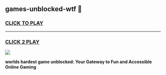 
## games-unblocked-wtf 👋
<h3>
<a href="https://premium.freeplayer.one?title=games-unblocked-wtf&ref=14F">CLICK TO PLAY</a></h3>
<hr>

<h3>
<a href="https://premium.freeplayer.one?title=games-unblocked-wtf&ref=14F">CLICK 2 PLAY</a>
  
</h3>

<a href="https://premium.freeplayer.one?title=games-unblocked-wtf&ref=12F/"><img src="https://clearcache.store/games.png"></a>


**worlds hardest game unblocked: Your Gateway to Fun and Accessible Online Gaming**

